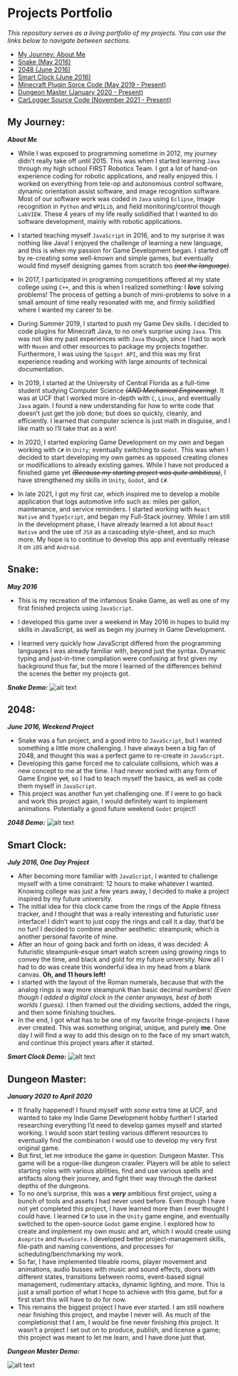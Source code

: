 <!-- ==================== Resource Links ==================== -->
[SnakeGameGif]: https://github.com/pamyjak/portfolio/blob/main/src/assets/SnakeGame.gif "Snake Game Gif"
[2048Gif]: https://github.com/pamyjak/portfolio/blob/main/src/assets/2048.gif "2048 Gif"
[SmartClockGif]: https://github.com/pamyjak/portfolio/blob/main/src/assets/RingClock.gif "Smart Clock Gif"
[DungeonMasterGif]: https://github.com/pamyjak/portfolio/blob/main/src/assets/DungeonMaster.gif "Dungeon Master Gif"

<!-- ==================== Headder ==================== -->
# Projects Portfolio
*This repository serves as a living portfolio of my projects. You can use the links below to navigate between sections.*

- [My Journey: About Me](#my-journey)
- [Snake (May 2016)](#snake)
- [2048 (June 2016)](#2048)
- [Smart Clock (June 2016)](#smart-clock)
- [Minecraft Plugin Sorce Code (May 2019 - Present)](https://github.com/pamyjak/portfolio/tree/main/Minecraft)
- [Dungeon Master (January 2020 - Present)](#dungeon-master)
- [CarLogger Source Code (November 2021 - Present)](https://github.com/pamyjak/CarLogger)

<!-- ==================== My Journey ==================== -->
## **My Journey:**
***About Me***
- While I was exposed to programming sometime in 2012, my journey didn’t really take off until 2015. This was when I started learning ```Java``` through my high school FIRST Robotics Team. I got a lot of hand-on experience coding for robotic applications, and really enjoyed this. I worked on everything from tele-op and autonomous control software, dynamic orientation assist software, and image recognition software. Most of our software work was coded in ```Java``` using ```Eclipse```, Image recognition in ```Python``` and ```WPILib```, and field monitoring/control though ```LabVIEW```. These 4 years of my life really solidified that I wanted to do software development, mainly with robotic applications.

- I started teaching myself ```JavaScript``` in 2016, and to my surprise it was nothing like Java! I enjoyed the challenge of learning a new language, and this is when my passion for Game Development began. I started off by re-creating some well-known and simple games, but eventually would find myself designing games from scratch too *~~(not the language)~~*. 

- In 2017, I participated in programing competitions offered at my state college using ```C++```, and this is when I realized something: I ***love*** solving problems! The process of getting a bunch of mini-problems to solve in a small amount of time really resonated with me, and firmly solidified where I wanted my career to be.

- During Summer 2019, I started to push my Game Dev skills. I decided to code plugins for Minecraft Java, to no one’s surprise using ```Java```. This was not like my past experiences with ```Java``` though, since I had to work with ```Maven``` and other resources to package my projects together. Furthermore, I was using the ```Spigot API```, and this was my first experience reading and working with large amounts of technical documentation.

- In 2019, I started at the University of Central Florida as a full-time student studying Computer Science *~~(AND Mechanical Engineering)~~*. It was at UCF that I worked more in-depth with ```C```, ```Linux```, and eventually ```Java``` again. I found a new understanding for how to write code that doesn’t just get the job done; but does so quickly, cleanly, and efficiently. I learned that computer science is just math in disguise, and I like math so I’ll take that as a win!

- In 2020, I started exploring Game Development on my own and began working with ```C#``` in ```Unity```; eventually switching to ```Godot```. This was when I decided to start developing my own games as opposed creating clones or modifications to already existing games. While I have not produced a finished game yet *~~(Because my starting project was quite ambitious)~~*, I have strengthened  my skills in ```Unity```, ```Godot```, and ```C#```. 

- In late 2021, I got my first car, which inspired me to develop a mobile application that logs automotive info such as: miles per gallon, maintenance, and service reminders. I started working with ```React Native``` and ```TypeScript```, and began my Full-Stack journey. While I am still in the development phase, I have already learned a lot about ```React Native``` and the use of ```JSX``` as a cascading style-sheet, and so much more. My hope is to continue to develop this app and eventually release it on ```iOS``` and ```Android```.

<!-- ==================== Snake Game ==================== -->
## **Snake:**
***May 2016***
- This is my recreation of the infamous Snake Game, as well as one of my first finished projects using ```JavaScript```.

- I developed this game over a weekend in May 2016 in hopes to build my skills in JavaScript, as well as begin my journey in Game Development.

- I learned very quickly how JavaScript differed from the programming languages I was already familiar with, beyond just the syntax. Dynamic typing and just-in-time compilation were confusing at first given my background thus far, but the more I learned of the differences behind the scenes the better my projects got.

***Snake Demo:***
![alt text][SnakeGameGif]

<!-- ==================== 2048 Game ==================== -->
## **2048:**
***June 2016, Weekend Project***
- Snake was a fun project, and a good intro to ```JavaScript```, but I wanted something a little more challenging. I have always been a big fan of 2048, and thought this was a perfect game to re-create in ```JavaScript```.
- Developing this game forced me to calculate collisions, which was a new concept to me at the time. I had never worked with any form of Game Engine ~~yet~~, so I had to teach myself the basics, as well as code them myself in ```JavaScript```.
- This project was another fun yet challenging one. If I were to go back and work this project again, I would definitely want to implement animations. Potentially a good future weekend ```Godot``` project!

***2048 Demo:***
![alt text][2048Gif]

<!-- ==================== Smart Clock ==================== -->
## **Smart Clock:**
***July 2016, One Day Project***
- After becoming more familiar with ```JavaScript```, I wanted to challenge myself with a time constraint: 12 hours to make whatever I wanted. Knowing college was just a few years away, I decided to make a project inspired by my future university.
- The initial idea for this clock came from the rings of the Apple fitness tracker, and I thought that was a really interesting and futuristic user interface! I didn’t want to just copy the rings and call it a day, that’d be no fun! I decided to combine another aesthetic: steampunk; which is another personal favorite of mine.
- After an hour of going back and forth on ideas, it was decided: A futuristic steampunk-esque smart watch screen using growing rings to convey the time, and black and gold for my future university. Now all I had to do was create this wonderful idea in my head from a blank canvas. **Oh, and 11 hours left!**
- I started with the layout of the Roman numerals, because that with the analog rings is way more steampunk than basic decimal numbers! *(Even though I added a digital clock in the center anyways, best of both worlds I guess).* I then framed out the dividing sections, added the rings, and then some finishing touches.
- In the end, I got what has to be one of my favorite fringe-projects I have ever created. This was something original, unique, and purely **me**. One day I will find a way to add this design on to the face of my smart watch, and continue this project years after it started.


***Smart Clock Demo:***
![alt text][SmartClockGif]

<!-- ==================== Dungeon Master ==================== -->
## **Dungeon Master:**
***January 2020 to April 2020***
- It finally happened! I found myself with *some* extra time at UCF, and wanted to take my Indie Game Development hobby further! I started researching everything I’d need to develop games myself and started working. I would soon start testing various different resources to eventually find the combination I would use to develop my very first original game.
- But first, let me introduce the game in question: Dungeon Master. This game will be a rogue-like dungeon crawler. Players will be able to select starting roles with various abilities, find and use various spells and artifacts along their journey, and fight their way through the darkest depths of the dungeons.
- To no one’s surprise, this was a ***very*** ambitious first project, using a bunch of tools and assets I had never used before. Even though I have not yet completed this project, I have learned more than I ever thought I could have. I learned ```C#``` to use in the ```Unity``` game engine, and eventually switched to the open-source ```Godot``` game engine. I explored how to create and implement my own music and art, which I would create using ```Aseprite``` and ```MuseScore```. I developed better project-management skills, file-path and naming conventions, and processes for scheduling/benchmarking my work. 
- So far, I have implemented tileable rooms, player movement and animations, audio busses with music and sound effects, doors with different states, transitions between rooms, event-based signal management, rudimentary attacks, dynamic lighting, and more. This is just a small portion of what I hope to achieve with this game, but for a first start this will have to do for now. 
- This remains the biggest project I have ever started. I am still nowhere near finishing this project, and maybe I never will. As much of the completionist that I am, I would be fine never finishing *this* project. It wasn’t a project I set out on to produce, publish, and license a game; this project was meant to let me learn, and I have done just that.


***Dungeon Master Demo:***

![alt text][DungeonMasterGif]

